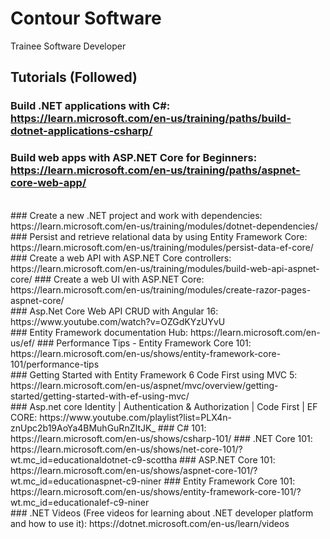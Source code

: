 # Contour Software
Trainee Software Developer
<br>
## Tutorials (Followed)

### Build .NET applications with C#: https://learn.microsoft.com/en-us/training/paths/build-dotnet-applications-csharp/
### Build web apps with ASP.NET Core for Beginners: https://learn.microsoft.com/en-us/training/paths/aspnet-core-web-app/
<br />
### Create a new .NET project and work with dependencies: https://learn.microsoft.com/en-us/training/modules/dotnet-dependencies/
### Persist and retrieve relational data by using Entity Framework Core: https://learn.microsoft.com/en-us/training/modules/persist-data-ef-core/
### Create a web API with ASP.NET Core controllers: https://learn.microsoft.com/en-us/training/modules/build-web-api-aspnet-core/
### Create a web UI with ASP.NET Core: https://learn.microsoft.com/en-us/training/modules/create-razor-pages-aspnet-core/
<br />
### Asp.Net Core Web API CRUD with Angular 16: https://www.youtube.com/watch?v=OZGdKYzUYvU
<br />
### Entity Framework documentation Hub: https://learn.microsoft.com/en-us/ef/
### Performance Tips - Entity Framework Core 101: https://learn.microsoft.com/en-us/shows/entity-framework-core-101/performance-tips
<br />
### Getting Started with Entity Framework 6 Code First using MVC 5: https://learn.microsoft.com/en-us/aspnet/mvc/overview/getting-started/getting-started-with-ef-using-mvc/
<br />
### Asp.net core Identity | Authentication & Authorization | Code First | EF CORE: https://www.youtube.com/playlist?list=PLX4n-znUpc2b19AoYa4BMuhGuRnZItJK_
### C# 101: https://learn.microsoft.com/en-us/shows/csharp-101/
### .NET Core 101: https://learn.microsoft.com/en-us/shows/net-core-101/?wt.mc_id=educationaldotnet-c9-scottha
### ASP.NET Core 101: https://learn.microsoft.com/en-us/shows/aspnet-core-101/?wt.mc_id=educationaspnet-c9-niner
### Entity Framework Core 101: https://learn.microsoft.com/en-us/shows/entity-framework-core-101/?wt.mc_id=educationalef-c9-niner
<br />
### .NET Videos (Free videos for learning about .NET developer platform and how to use it): https://dotnet.microsoft.com/en-us/learn/videos
<br />
